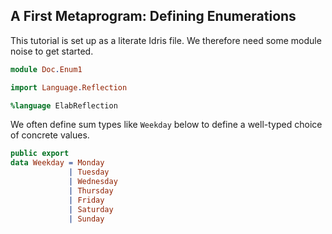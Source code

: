 ## A First Metaprogram: Defining Enumerations

This tutorial is set up as a literate Idris file. We
therefore need some module noise to get started.

```idris
module Doc.Enum1

import Language.Reflection

%language ElabReflection
```

We often define sum types like `Weekday` below to define
a well-typed choice of concrete values.

```idris
public export
data Weekday = Monday
             | Tuesday
             | Wednesday
             | Thursday
             | Friday
             | Saturday
             | Sunday
```
